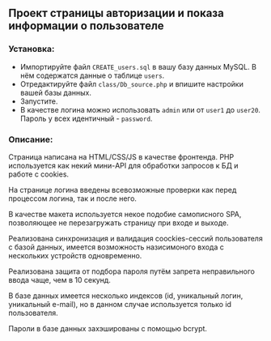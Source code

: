 ## Проект страницы авторизации и показа информации о пользователе

### Установка:

- Импортируйте файл `CREATE_users.sql` в вашу базу данных MySQL. В нём содержатся данные о таблице `users`.
- Отредактируйте файл `class/Db_source.php` и впишите настройки вашей базы данных.
- Запустите.
- В качестве логина можно использовать `admin` или от `user1` до `user20`. Пароль у всех идентичный - `password`.

### Описание:

Страница написана на HTML/CSS/JS в качестве фронтенда. PHP используется как некий мини-API для обработки запросов к БД и работе с cookies.

На странице логина введены всевозможные проверки как перед процессом логина, так и после него.

В качестве макета используется некое подобие самописного SPA, позволяющее не перезагружать страницу при входе и выходе.

Реализована синхронизация и валидация coockies-сессий пользователя с базой данных, имеется возможность назисимоного входа с нескольких устройств одновременно.

Реализована защита от подбора пароля путём запрета неправильного ввода чаще, чем в 10 секунд.

В базе данных имеется несколько индексов (id, уникальный логин, уникальный e-mail), но в данном случае используется только id пользователя.

Пароли в базе данных захэшированы с помощью bcrypt.